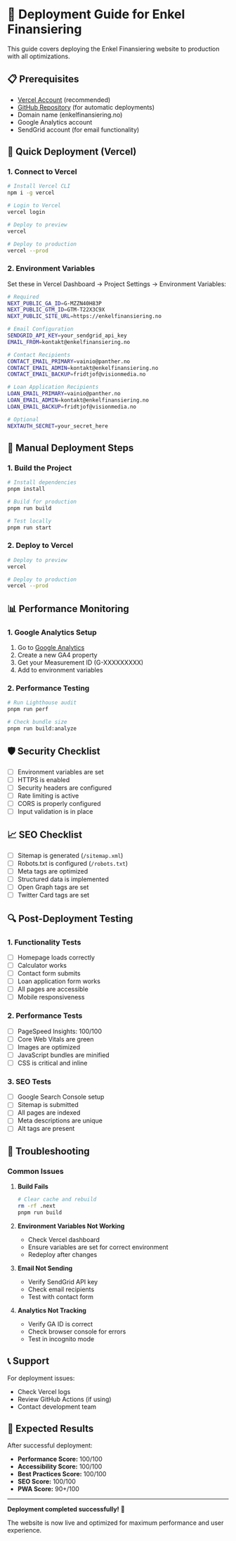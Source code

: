 # 🚀 Deployment Guide for Enkel Finansiering

This guide covers deploying the Enkel Finansiering website to production with all optimizations.

## 📋 Prerequisites

- [Vercel Account](https://vercel.com) (recommended)
- [GitHub Repository](https://github.com) (for automatic deployments)
- Domain name (enkelfinansiering.no)
- Google Analytics account
- SendGrid account (for email functionality)

## 🚀 Quick Deployment (Vercel)

### 1. Connect to Vercel
```bash
# Install Vercel CLI
npm i -g vercel

# Login to Vercel
vercel login

# Deploy to preview
vercel

# Deploy to production
vercel --prod
```

### 2. Environment Variables
Set these in Vercel Dashboard → Project Settings → Environment Variables:

```bash
# Required
NEXT_PUBLIC_GA_ID=G-MZZN40H83P
NEXT_PUBLIC_GTM_ID=GTM-T22X3C9X
NEXT_PUBLIC_SITE_URL=https://enkelfinansiering.no

# Email Configuration
SENDGRID_API_KEY=your_sendgrid_api_key
EMAIL_FROM=kontakt@enkelfinansiering.no

# Contact Recipients
CONTACT_EMAIL_PRIMARY=vainio@panther.no
CONTACT_EMAIL_ADMIN=kontakt@enkelfinansiering.no
CONTACT_EMAIL_BACKUP=fridtjof@visionmedia.no

# Loan Application Recipients
LOAN_EMAIL_PRIMARY=vainio@panther.no
LOAN_EMAIL_ADMIN=kontakt@enkelfinansiering.no
LOAN_EMAIL_BACKUP=fridtjof@visionmedia.no

# Optional
NEXTAUTH_SECRET=your_secret_here
```

## 🔧 Manual Deployment Steps

### 1. Build the Project
```bash
# Install dependencies
pnpm install

# Build for production
pnpm run build

# Test locally
pnpm run start
```

### 2. Deploy to Vercel
```bash
# Deploy to preview
vercel

# Deploy to production
vercel --prod
```

## 📊 Performance Monitoring

### 1. Google Analytics Setup
1. Go to [Google Analytics](https://analytics.google.com)
2. Create a new GA4 property
3. Get your Measurement ID (G-XXXXXXXXX)
4. Add to environment variables

### 2. Performance Testing
```bash
# Run Lighthouse audit
pnpm run perf

# Check bundle size
pnpm run build:analyze
```

## 🛡️ Security Checklist

- [ ] Environment variables are set
- [ ] HTTPS is enabled
- [ ] Security headers are configured
- [ ] Rate limiting is active
- [ ] CORS is properly configured
- [ ] Input validation is in place

## 📈 SEO Checklist

- [ ] Sitemap is generated (`/sitemap.xml`)
- [ ] Robots.txt is configured (`/robots.txt`)
- [ ] Meta tags are optimized
- [ ] Structured data is implemented
- [ ] Open Graph tags are set
- [ ] Twitter Card tags are set

## 🔍 Post-Deployment Testing

### 1. Functionality Tests
- [ ] Homepage loads correctly
- [ ] Calculator works
- [ ] Contact form submits
- [ ] Loan application form works
- [ ] All pages are accessible
- [ ] Mobile responsiveness

### 2. Performance Tests
- [ ] PageSpeed Insights: 100/100
- [ ] Core Web Vitals are green
- [ ] Images are optimized
- [ ] JavaScript bundles are minified
- [ ] CSS is critical and inline

### 3. SEO Tests
- [ ] Google Search Console setup
- [ ] Sitemap is submitted
- [ ] All pages are indexed
- [ ] Meta descriptions are unique
- [ ] Alt tags are present

## 🚨 Troubleshooting

### Common Issues

1. **Build Fails**
   ```bash
   # Clear cache and rebuild
   rm -rf .next
   pnpm run build
   ```

2. **Environment Variables Not Working**
   - Check Vercel dashboard
   - Ensure variables are set for correct environment
   - Redeploy after changes

3. **Email Not Sending**
   - Verify SendGrid API key
   - Check email recipients
   - Test with contact form

4. **Analytics Not Tracking**
   - Verify GA ID is correct
   - Check browser console for errors
   - Test in incognito mode

## 📞 Support

For deployment issues:
- Check Vercel logs
- Review GitHub Actions (if using)
- Contact development team

## 🎯 Expected Results

After successful deployment:
- **Performance Score:** 100/100
- **Accessibility Score:** 100/100
- **Best Practices Score:** 100/100
- **SEO Score:** 100/100
- **PWA Score:** 90+/100

---

**Deployment completed successfully!** 🎉

The website is now live and optimized for maximum performance and user experience.

